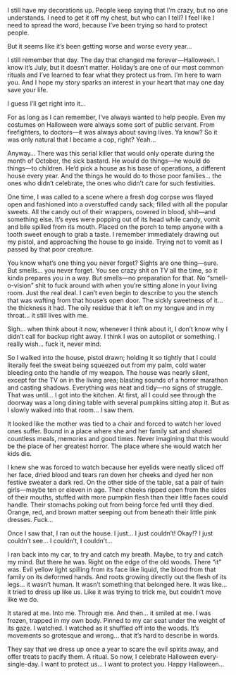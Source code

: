 I still have my decorations up. People keep saying that I’m crazy, but no one understands. I need to get it off my chest, but who can I tell? I feel like I need to spread the word, because I’ve been trying so hard to protect people. 

But it seems like it’s been getting worse and worse every year…

I still remember that day. The day that changed me forever—Halloween. I know it’s July, but it doesn’t matter. Holiday’s are one of our most common rituals and I’ve learned to fear what they protect us from. I’m here to warn you. And I hope my story sparks an interest in your heart that may one day save your life. 

I guess I’ll get right into it…

For as long as I can remember, I’ve always wanted to help people. Even my costumes on Halloween were always some sort of public servant. From firefighters, to doctors—it was always about saving lives. Ya know? So it was only natural that I became a cop, right? Yeah…

Anyway… There was this serial killer that would only operate during the month of October, the sick bastard. He would do things—he would do things—to children. He’d pick a house as his base of operations, a different house every year. And the things he would do to those poor families… the ones who didn’t celebrate, the ones who didn’t care for such festivities. 

One time, I was called to a scene where a fresh dog corpse was flayed open and fashioned into a overstuffed candy sack; filled with all the popular sweets. All the candy out of their wrappers, covered in blood, shit—and something else. It’s eyes were popping out of its head while candy, vomit and bile spilled from its mouth. Placed on the porch to temp anyone with a tooth sweet enough to grab a taste. I remember immediately drawing out my pistol, and approaching the house to go inside. Trying not to vomit as I passed by that poor creature. 

You know what’s one thing you never forget? Sights are one thing—sure. But smells… you never forget. You see crazy shit on TV all the time, so it kinda prepares you in a way. But smells—no preparation for that. No “smell-o-vision” shit to fuck around with when you’re sitting alone in your living room. Just the real deal. I can’t even begin to describe to you the stench that was wafting from that house’s open door. The sickly sweetness of it… the thickness it had. The oily residue that it left on my tongue and in my throat… it still lives with me.

Sigh… when think about it now, whenever I think about it, I don’t know why I didn’t call for backup right away. I think I was on autopilot or something. I really wish… fuck it, never mind. 

So I walked into the house, pistol drawn; holding it so tightly that I could literally feel the sweat being squeezed out from my palm, cold water bleeding onto the handle of my weapon. The house was nearly silent, except for the TV on in the living area; blasting sounds of a horror marathon and casting shadows. Everything was neat and tidy—no signs of struggle. That was until… I got into the kitchen. At first, all I could see through the doorway was a long dining table with several pumpkins sitting atop it. But as I slowly walked into that room… I saw them. 

It looked like the mother was tied to a chair and forced to watch her loved ones suffer. Bound in a place where she and her family sat and shared countless meals, memories and good times. Never imagining that this would be the place of her greatest horror. The place where she would watch her kids die. 

I knew she was forced to watch because her eyelids were neatly sliced off her face, dried blood and tears ran down her cheeks and dyed her non festive sweater a dark red. On the other side of the table, sat a pair of twin girls—maybe ten or eleven in age. Their cheeks ripped open from the sides of their mouths, stuffed with more pumpkin flesh than their little faces could handle. Their stomachs poking out from being force fed until they died. Orange, red, and brown matter seeping out from beneath their little pink dresses. Fuck…

Once I saw that, I ran out the house. I just… I just couldn’t! Okay!? I just couldn’t see… I couldn’t, I couldn’t…

I ran back into my car, to try and catch my breath. Maybe, to try and catch my mind. But there he was. Right on the edge of the old woods. There “it” was. Evil yellow light spilling from its face like liquid, the blood from that family on its deformed hands. And roots growing directly out the flesh of its legs… it wasn’t human. It wasn’t something that belonged here. It was like… it tried to dress up like us. Like it was trying to trick me, but couldn’t move like we do. 

It stared at me. Into me. Through me. And then… it smiled at me. I was frozen, trapped in my own body. Pinned to my car seat under the weight of its gaze. I watched. I watched as it shuffled off into the woods. It’s movements so grotesque and wrong… that it’s hard to describe in words.

They say that we dress up once a year to scare the evil spirits away, and offer treats to pacify them. A ritual. So now, I celebrate Halloween every-single-day. I want to protect us… I want to protect you. Happy Halloween…